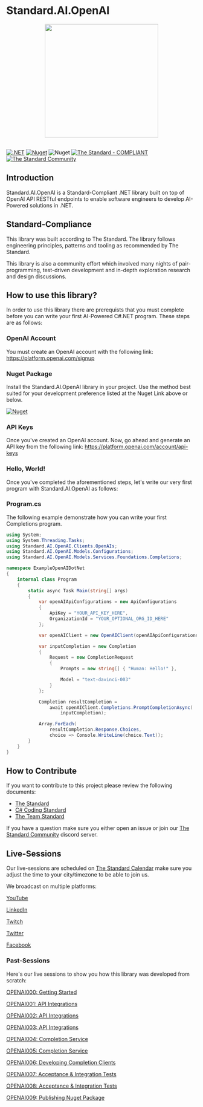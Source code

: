 # Standard.AI.OpenAI

<div align=center>
	<img width="300" src="https://raw.githubusercontent.com/hassanhabib/OpenAI.NET/main/Standard.AI.OpenAI/artificial-intelligence.png" />
</div>

<br />

[![.NET](https://github.com/hassanhabib/OpenAI.NET/actions/workflows/dotnet.yml/badge.svg)](https://github.com/hassanhabib/OpenAI.NET/actions/workflows/dotnet.yml)
[![Nuget](https://img.shields.io/nuget/v/Standard.AI.OpenAI?logo=nuget)](https://www.nuget.org/packages/Standard.AI.OpenAI)
![Nuget](https://img.shields.io/nuget/dt/Standard.AI.OpenAI?color=blue&label=Downloads)
[![The Standard - COMPLIANT](https://img.shields.io/badge/The_Standard-COMPLIANT-2ea44f)](https://github.com/hassanhabib/The-Standard)
[![The Standard Community](https://img.shields.io/discord/934130100008538142?color=%237289da&label=The%20Standard%20Community&logo=Discord)](https://discord.gg/vdPZ7hS52X)

## Introduction
Standard.AI.OpenAI is a Standard-Compliant .NET library built on top of OpenAI API RESTful endpoints to enable software engineers to develop AI-Powered solutions in .NET.

## Standard-Compliance
This library was built according to The Standard. The library follows engineering principles, patterns and tooling as recommended by The Standard.

This library is also a community effort which involved many nights of pair-programming, test-driven development and in-depth exploration research and design discussions.

## How to use this library?
In order to use this library there are prerequists that you must complete before you can write your first AI-Powered C#.NET program. These steps are as follows:

### OpenAI Account
You must create an OpenAI account with the following link:
https://platform.openai.com/signup

### Nuget Package 
Install the Standard.AI.OpenAI library in your project.
Use the method best suited for your development preference listed at the Nuget Link above or below.

[![Nuget](https://img.shields.io/nuget/v/Standard.AI.OpenAI?logo=nuget)](https://www.nuget.org/packages/Standard.AI.OpenAI)

### API Keys
Once you've created an OpenAI account. Now, go ahead and generate an API key from the following link:
https://platform.openai.com/account/api-keys

### Hello, World!
Once you've completed the aforementioned steps, let's write our very first program with Standard.AI.OpenAI as follows:

### Program.cs
The following example demonstrate how you can write your first Completions program.

```csharp
using System;
using System.Threading.Tasks;
using Standard.AI.OpenAI.Clients.OpenAIs;
using Standard.AI.OpenAI.Models.Configurations;
using Standard.AI.OpenAI.Models.Services.Foundations.Completions;

namespace ExampleOpenAIDotNet
{
    internal class Program
    {
        static async Task Main(string[] args)
        {
            var openAIApiConfigurations = new ApiConfigurations
            {
                ApiKey = "YOUR_API_KEY_HERE",
                OrganizationId = "YOUR_OPTIONAL_ORG_ID_HERE"
            };

            var openAIClient = new OpenAIClient(openAIApiConfigurations);

            var inputCompletion = new Completion
            {
                Request = new CompletionRequest
                {
                    Prompts = new string[] { "Human: Hello!" },

                    Model = "text-davinci-003"
                }
            };

            Completion resultCompletion =
                await openAIClient.Completions.PromptCompletionAsync(
                    inputCompletion);

            Array.ForEach(
                resultCompletion.Response.Choices, 
                choice => Console.WriteLine(choice.Text));
        }
    }
}
```

## How to Contribute
If you want to contribute to this project please review the following documents:
- [The Standard](https://github.com/hassanhabib/The-Standard)
- [C# Coding Standard](https://github.com/hassanhabib/CSharpCodingStandard)
- [The Team Standard](https://github.com/hassanhabib/The-Standard-Team)

If you have a question make sure you either open an issue or join our [The Standard Community](https://discord.com/invite/vdPZ7hS52X) discord server.

## Live-Sessions
Our live-sessions are scheduled on [The Standard Calendar](https://tinyurl.com/the-standard-calendar) make sure you adjust the time to your city/timezone to be able to join us.

We broadcast on multiple platforms:

[YouTube](https://www.youtube.com/@HassanHabib)

[LinkedIn](https://www.linkedin.com/in/hassanrezkhabib/)

[Twitch](https://www.twitch.tv/binhabib)

[Twitter](https://twitter.com/HassanRezkHabib)

[Facebook](https://www.facebook.com/hassan.rezk.habib)

### Past-Sessions
Here's our live sessions to show you how this library was developed from scratch:

[OPENAI000: Getting Started](https://www.youtube.com/watch?v=JQnTpGV-7YA)

[OPENAI001: API Integrations](https://www.youtube.com/watch?v=2eN4ht2uESo)

[OPENAI002: API Integrations](https://youtube.com/live/IrBGCAyLmmQ?si=EnSIkaIECMiOmarE)

[OPENAI003: API Integrations](https://youtube.com/live/SZHBt0SW2EY?si=EnSIkaIECMiOmarE)

[OPENAI004: Completion Service](https://youtube.com/live/z0BlU3KVr7E?si=EnSIkaIECMiOmarE)

[OPENAI005: Completion Service](https://youtube.com/live/wMC1I85Zjmo?si=EnSIkaIECMiOmarE)

[OPENAI006: Developing Completion Clients](https://youtube.com/live/aENHthpFTvI?si=EnSIkaIECMiOmarE)

[OPENAI007: Acceptance & Integration Tests](https://youtube.com/live/fzlF2k7SM?si=EnSIkaIECMiOmarE)

[OPENAI008: Acceptance & Integration Tests](https://www.youtube.com/live/86bfBmkUMFo?feature=share)

[OPENAI009: Publishing Nuget Package](https://www.youtube.com/live/saU_5peAC-Y?feature=share)
